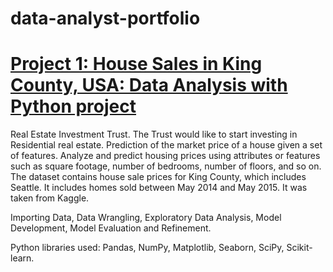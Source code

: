 # data-analyst-portfolio

# [Project 1: House Sales in King County, USA: Data Analysis with Python project](https://github.com/jahnavipotu/data-analyst-portfolio/blob/main/PythonDataAnalysisProject%20(1).ipynb)
Real Estate Investment Trust. The Trust would like to start investing in Residential real estate. Prediction of the market price of a house given a set of features. Analyze and predict housing prices using attributes or features such as square footage, number of bedrooms, number of floors, and so on. The dataset contains house sale prices for King County, which includes Seattle. It includes homes sold between May 2014 and May 2015. It was taken from Kaggle. 

Importing Data, Data Wrangling, Exploratory Data Analysis, Model Development, Model Evaluation and Refinement.

Python libraries used: Pandas, NumPy, Matplotlib, Seaborn, SciPy, Scikit-learn.
